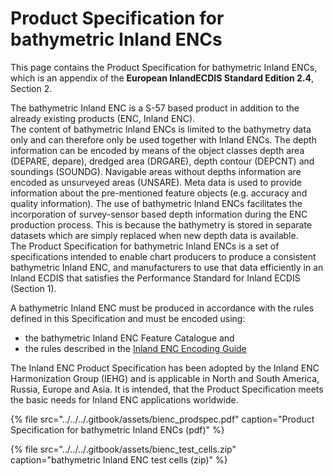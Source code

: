 # Product Specification for bathymetric Inland ENCs

This page contains the Product Specification for bathymetric Inland ENCs, which is an appendix of the **European InlandECDIS Standard Edition 2.4**, Section 2.

The bathymetric Inland ENC is a S-57 based product in addition to the already existing products \(ENC, Inland ENC\).  
The content of bathymetric Inland ENCs is limited to the bathymetry data only and can therefore only be used together with Inland ENCs. The depth information can be encoded by means of the object classes depth area \(DEPARE, depare\), dredged area \(DRGARE\), depth contour \(DEPCNT\) and soundings \(SOUNDG\). Navigable areas without depths information are encoded as unsurveyed areas \(UNSARE\). Meta data is used to provide information about the pre-mentioned feature objects \(e.g. accuracy and quality information\). The use of bathymetric Inland ENCs facilitates the incorporation of survey-sensor based depth information during the ENC production process. This is because the bathymetry is stored in separate datasets which are simply replaced when new depth data is available.  
The Product Specification for bathymetric Inland ENCs is a set of specifications intended to enable chart producers to produce a consistent bathymetric Inland ENC, and manufacturers to use that data efficiently in an Inland ECDIS that satisfies the Performance Standard for Inland ECDIS \(Section 1\).

A bathymetric Inland ENC must be produced in accordance with the rules defined in this Specification and must be encoded using:

* the bathymetric Inland ENC Feature Catalogue and
* the rules described in the [Inland ENC Encoding Guide](../ienc-product-specification-2.4/ienc-encoding-guide-2.3.6.md)

The Inland ENC Product Specification has been adopted by the Inland ENC Harmonization Group \(IEHG\) and is applicable in North and South America, Russia, Europe and Asia. It is intended, that the Product Specification meets the basic needs for Inland ENC applications worldwide.

{% file src="../../../.gitbook/assets/bienc\_prodspec.pdf" caption="Product Specification for bathymetric Inland ENCs \(pdf\)" %}

{% file src="../../../.gitbook/assets/bienc\_test\_cells.zip" caption="bathymetric Inland ENC test cells \(zip\)" %}

